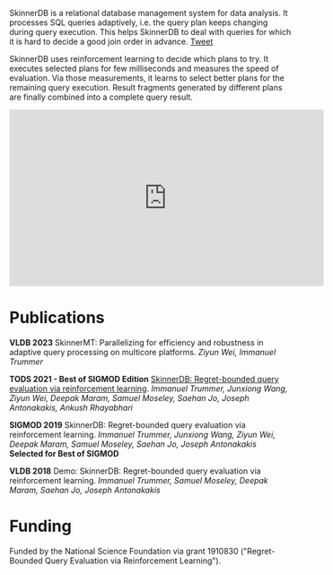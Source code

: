 SkinnerDB is a relational database management system for data analysis. It processes SQL queries adaptively, i.e. the query plan keeps changing during query execution. This helps SkinnerDB to deal with queries for which it is hard to decide a good join order in advance. <a class="twitter-share-button" href="https://twitter.com/intent/tweet?text=SkinnerDB%20learns%20optimal%20join%20orders%20during%20query%20processing%20-%20check%20it%20out%21%20%40ImmanuelTrummer%20%23ML%20%23AI%20%23Databases%20%23SQL">
Tweet</a><script async="" src="https://platform.twitter.com/widgets.js" charset="utf-8"></script>

SkinnerDB uses reinforcement learning to decide which plans to try. It executes selected plans for few milliseconds and measures the speed of evaluation. Via those measurements, it learns to select better plans for the remaining query execution. Result fragments generated by different plans are finally combined into a complete query result.

<p align="center">
  <iframe width="560" height="315" src="https://www.youtube.com/embed/VvYSaodEdrM" title="YouTube video player" frameborder="0" allow="accelerometer; autoplay; clipboard-write; encrypted-media; gyroscope; picture-in-picture" allowfullscreen></iframe>
</p>

# Publications

**VLDB 2023** SkinnerMT: Parallelizing for efficiency and robustness in adaptive query processing on multicore platforms. _Ziyun Wei, Immanuel Trummer_

**TODS 2021 - Best of SIGMOD Edition** [SkinnerDB: Regret-bounded query evaluation via reinforcement learning](https://dl.acm.org/doi/10.1145/3464389). _Immanuel Trummer, Junxiong Wang, Ziyun Wei, Deepak Maram, Samuel Moseley, Saehan Jo, Joseph Antonakakis, Ankush Rhayabhari_

**SIGMOD 2019** SkinnerDB: Regret-bounded query evaluation via reinforcement learning. _Immanuel Trummer, Junxiong Wang, Ziyun Wei, Deepak Maram, Samuel Moseley, Saehan Jo, Joseph Antonakakis_ **Selected for Best of SIGMOD**

**VLDB 2018** Demo: SkinnerDB: Regret-bounded query evaluation via reinforcement learning.  _Immanuel Trummer, Samuel Moseley, Deepak Maram, Saehan Jo, Joseph Antonakakis_

# Funding

Funded by the National Science Foundation via grant 1910830 ("Regret-Bounded Query Evaluation via Reinforcement Learning").
